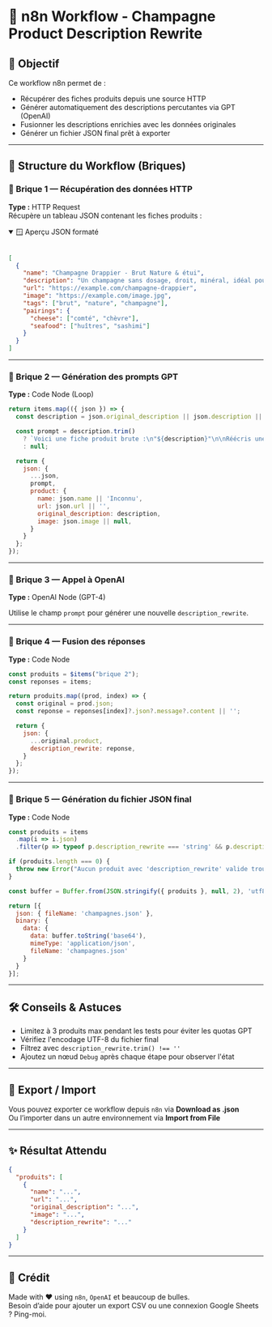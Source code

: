 # 🧪 n8n Workflow - Champagne Product Description Rewrite

## 📌 Objectif
Ce workflow n8n permet de :

- Récupérer des fiches produits depuis une source HTTP
- Générer automatiquement des descriptions percutantes via GPT (OpenAI)
- Fusionner les descriptions enrichies avec les données originales
- Générer un fichier JSON final prêt à exporter

---

## 🧱 Structure du Workflow (Briques)

### 🔹 Brique 1 — Récupération des données HTTP

**Type :** HTTP Request  
Récupère un tableau JSON contenant les fiches produits :

<details open>
<summary>🪟 Aperçu JSON formaté</summary>

<br>

```json
[
  {
    "name": "Champagne Drappier - Brut Nature & étui",
    "description": "Un champagne sans dosage, droit, minéral, idéal pour les puristes.",
    "url": "https://example.com/champagne-drappier",
    "image": "https://example.com/image.jpg",
    "tags": ["brut", "nature", "champagne"],
    "pairings": {
      "cheese": ["comté", "chèvre"],
      "seafood": ["huîtres", "sashimi"]
    }
  }
]
```

</details>

---

### 🔹 Brique 2 — Génération des prompts GPT

**Type :** Code Node (Loop)

```js
return items.map(({ json }) => {
  const description = json.original_description || json.description || '';

  const prompt = description.trim()
    ? `Voici une fiche produit brute :\n"${description}"\n\nRéécris une description unique et percutante pour le produit ${json.name}. Utilise un ton captivant, une touche de storytelling, et le champ lexical du champagne pour séduire un amateur de vin exigeant.`
    : null;

  return {
    json: {
      ...json,
      prompt,
      product: {
        name: json.name || 'Inconnu',
        url: json.url || '',
        original_description: description,
        image: json.image || null,
      }
    }
  };
});
```

---

### 🔹 Brique 3 — Appel à OpenAI

**Type :** OpenAI Node (GPT-4)

Utilise le champ `prompt` pour générer une nouvelle `description_rewrite`.

---

### 🔹 Brique 4 — Fusion des réponses

**Type :** Code Node

```js
const produits = $items("brique 2");
const reponses = items;

return produits.map((prod, index) => {
  const original = prod.json;
  const reponse = reponses[index]?.json?.message?.content || '';

  return {
    json: {
      ...original.product,
      description_rewrite: reponse,
    }
  };
});
```

---

### 🔹 Brique 5 — Génération du fichier JSON final

**Type :** Code Node

```js
const produits = items
  .map(i => i.json)
  .filter(p => typeof p.description_rewrite === 'string' && p.description_rewrite.trim() !== '');

if (produits.length === 0) {
  throw new Error("Aucun produit avec 'description_rewrite' valide trouvé.");
}

const buffer = Buffer.from(JSON.stringify({ produits }, null, 2), 'utf8');

return [{
  json: { fileName: 'champagnes.json' },
  binary: {
    data: {
      data: buffer.toString('base64'),
      mimeType: 'application/json',
      fileName: 'champagnes.json'
    }
  }
}];
```

---

## 🛠️ Conseils & Astuces

- Limitez à 3 produits max pendant les tests pour éviter les quotas GPT
- Vérifiez l'encodage UTF-8 du fichier final
- Filtrez avec `description_rewrite.trim() !== ''`
- Ajoutez un nœud `Debug` après chaque étape pour observer l'état

---

## 📂 Export / Import

Vous pouvez exporter ce workflow depuis `n8n` via **Download as .json**  
Ou l’importer dans un autre environnement via **Import from File**

---

## ✨ Résultat Attendu

```json
{
  "produits": [
    {
      "name": "...",
      "url": "...",
      "original_description": "...",
      "image": "...",
      "description_rewrite": "..."
    }
  ]
}
```

---

## 💬 Crédit

Made with ❤️ using `n8n`, `OpenAI` et beaucoup de bulles.  
Besoin d’aide pour ajouter un export CSV ou une connexion Google Sheets ? Ping-moi.

